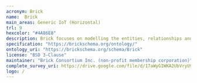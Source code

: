 ```yaml
--- 
acronym: Brick
name:  Brick
main_areas: Generic IoT (Horizontal)
trl: 9
hexcolor: "#4A86E8"
description: Brick focuses on modelling the entities, relationships and contexts surrounding data sources in buildings. To this end, Brick defines (a) a comprehensive class organization of building equipment spanning multiple subsystems  including HVAC, lighting and electrical infrastructure, (b) a set of Point definitions defining the semantics  of data sources, (c) a set of object properties (called "relationships" in Brick parlance) that describe  how entities are composed into complex systems. The ultimate goal of the ontology is to enable "portable" analytics  and control software that accesses a Brick model in order to configure its operation to a particular building  environment.
specification: "https://brickschema.org/ontology/"
ontology_uri: "https://brickschema.org/schema/Brick"
license: "BSD 3-Clause"
maintainer: "Brick Consortium Inc. (non-profit membership corporation)"
complete_survey_uri: https://drive.google.com/file/d/17aWyGIWKA2UbVryU99wBlS7fd7MSCiev/view?usp=sharing 
logo: /
---
```

